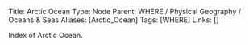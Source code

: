 Title: Arctic Ocean
Type: Node
Parent: WHERE / Physical Geography / Oceans & Seas
Aliases: [Arctic_Ocean]
Tags: [WHERE]
Links: []

Index of Arctic Ocean.
